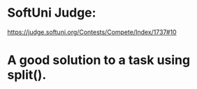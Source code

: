 # SoftUni Judge:
https://judge.softuni.org/Contests/Compete/Index/1737#10
# A good solution to a task using split().
